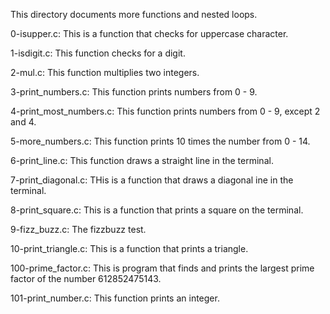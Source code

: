 This directory documents more functions and nested loops.

0-isupper.c: This is a function that checks for uppercase character.

1-isdigit.c: This function checks for a digit.

2-mul.c: This function multiplies two integers.

3-print_numbers.c: This function prints numbers from 0 - 9.

4-print_most_numbers.c: This function prints numbers from 0 - 9, except 2 and 4.

5-more_numbers.c: This function prints 10 times the number from 0 - 14.

6-print_line.c: This function draws a straight line in the terminal.

7-print_diagonal.c:  THis is a function that draws a diagonal ine in the terminal.

8-print_square.c: This is a function that prints a square on the terminal.

9-fizz_buzz.c: The fizzbuzz test.

10-print_triangle.c: This is a function that prints a triangle.

100-prime_factor.c: This is program that finds and prints the largest prime factor of the number 612852475143.

101-print_number.c: This function prints an integer.


